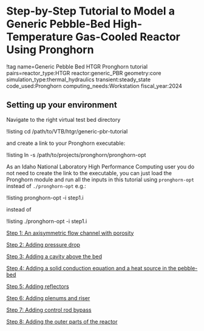 # Step-by-Step Tutorial to Model a Generic Pebble-Bed High-Temperature Gas-Cooled Reactor Using Pronghorn

!tag name=Generic Pebble Bed HTGR Pronghorn tutorial pairs=reactor_type:HTGR
                       reactor:generic_PBR
                       geometry:core
                       simulation_type:thermal_hydraulics
                       transient:steady_state
                       code_used:Pronghorn
                       computing_needs:Workstation
                       fiscal_year:2024

## Setting up your environment

Navigate to the right virtual test bed directory

!listing
cd /path/to/VTB/htgr/generic-pbr-tutorial

and create a link to your Pronghorn executable:

!listing
ln -s /path/to/projects/pronghorn/pronghorn-opt

As an Idaho National Laboratory High Performance Computing user you do not need to create the link to the executable, you can just load the Pronghorn module and run all the inputs in this tutorial using `pronghorn-opt` instead of `./pronghorn-opt` e.g.:

!listing
pronghorn-opt -i step1.i

instead of

!listing
./pronghorn-opt -i step1.i

[Step 1: An axisymmetric flow channel with porosity](generic-pbr-tutorial/step1.md)

[Step 2: Adding pressure drop](generic-pbr-tutorial/step2.md)

[Step 3: Adding a cavity above the bed](generic-pbr-tutorial/step3.md)

[Step 4: Adding a solid conduction equation and a heat source in the pebble-bed](generic-pbr-tutorial/step4.md)

[Step 5: Adding reflectors](generic-pbr-tutorial/step5.md)

[Step 6: Adding plenums and riser](generic-pbr-tutorial/step6.md)

[Step 7: Adding control rod bypass](generic-pbr-tutorial/step7.md)

[Step 8: Adding the outer parts of the reactor](generic-pbr-tutorial/step8.md)
